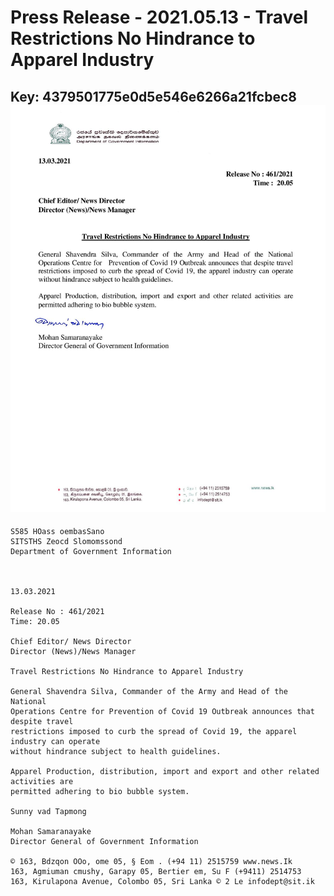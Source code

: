 # Press Release - 2021.05.13 - Travel Restrictions No Hindrance to Apparel Industry 
Key: 4379501775e0d5e546e6266a21fcbec8 
![img](img/4379501775e0d5e546e6266a21fcbec8.jpg)
---
```
S585 HOass oembasSano
SITSTHS Zeocd Slomomssond
Department of Government Information

 

13.03.2021

Release No : 461/2021
Time: 20.05

Chief Editor/ News Director
Director (News)/News Manager

Travel Restrictions No Hindrance to Apparel Industry

General Shavendra Silva, Commander of the Army and Head of the National
Operations Centre for Prevention of Covid 19 Outbreak announces that despite travel
restrictions imposed to curb the spread of Covid 19, the apparel industry can operate
without hindrance subject to health guidelines.

Apparel Production, distribution, import and export and other related activities are
permitted adhering to bio bubble system.

Sunny vad Tapmong

Mohan Samaranayake
Director General of Government Information

© 163, Bdzqon OOo, ome 05, § Eom . (+94 11) 2515759 www.news.Ik
163, Agmiuman cmushy, Garapy 05, Bertier em, Su F (+9411) 2514753
163, Kirulapona Avenue, Colombo 05, Sri Lanka © 2 Le infodept@sit.ik

```
